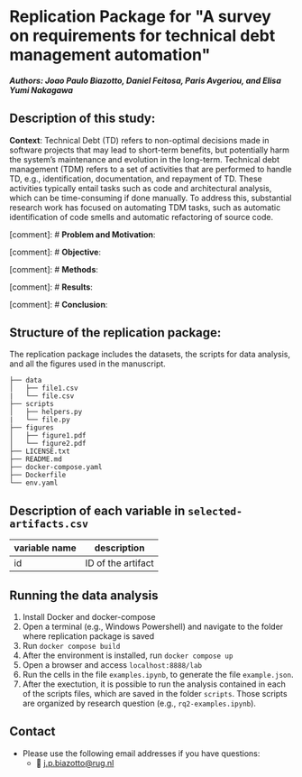 # Replication Package for "A survey on requirements for technical debt management automation"

##### Authors: Joao Paulo Biazotto, Daniel Feitosa, Paris Avgeriou, and Elisa Yumi Nakagawa

## Description of this study:

__Context__: Technical Debt (TD) refers to non-optimal decisions made in software projects
that may lead to short-term benefits, but potentially harm the system’s maintenance
and evolution in the long-term. Technical debt management (TDM) refers to a set of
activities that are performed to handle TD, e.g., identification, documentation, and
repayment of TD. These activities typically entail tasks such as code and architectural
analysis, which can be time-consuming if done manually. To address this, substantial
research work has focused on automating TDM tasks, such as automatic identification
of code smells and automatic refactoring of source code.

[comment]: # __Problem and Motivation__: 

[comment]: # __Objective__: 

[comment]: # __Methods__: 

[comment]: # __Results__: 

[comment]: # __Conclusion__: 

## Structure of the replication package:

The replication package includes the datasets, the scripts for data analysis, and all the figures used in the manuscript.

```
├── data
│   ├── file1.csv
|   └── file.csv
├── scripts
│   ├── helpers.py 
|   └── file.py
├── figures
│   ├── figure1.pdf
│   └── figure2.pdf
├── LICENSE.txt
├── README.md
├── docker-compose.yaml
├── Dockerfile
└── env.yaml

```

## Description of each variable in ``selected-artifacts.csv``

| variable name                         | description                                                                                                                              |
|---------------------------------------|------------------------------------------------------------------------------------------------------------------------------------------|
| id                                    | ID of the artifact                                                                                                                       |

## Running the data analysis

1. Install Docker and docker-compose
2. Open a terminal (e.g., Windows Powershell) and navigate to the folder where replication package is saved
3. Run ``docker compose build``
4. After the environment is installed, run ``docker compose up``
5. Open a browser and access ``localhost:8888/lab``
6. Run the cells in the file ``examples.ipynb``, to generate the file ``example.json``.
7. After the exectution, it is possible to run the analysis contained in each of the scripts files, which are saved in the folder ``scripts``. Those scripts are organized by research question (e.g., ``rq2-examples.ipynb``). 


## Contact

- Please use the following email addresses if you have questions:
    - :email: <j.p.biazotto@rug.nl>
